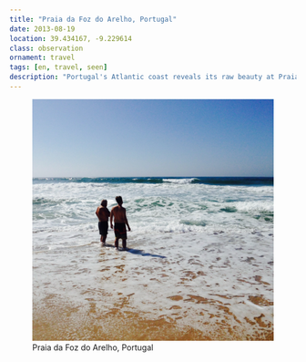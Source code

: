 ```yaml
---
title: "‎⁨Praia da Foz do Arelho⁩, Portugal"
date: 2013-08-19
location: 39.434167, -9.229614
class: observation
ornament: travel
tags: [en, travel, seen]
description: "Portugal's Atlantic coast reveals its raw beauty at Praia da Foz do Arelho, where ocean meets lagoon in a dramatic coastal convergence."
---
```


<figure>
  <img src="/assets/img/2013-08-19-praia-da-foz-do-arelho-portugal.jpeg" alt="‎⁨Praia da Foz do Arelho⁩, Portugal">
  <figcaption>‎⁨Praia da Foz do Arelho⁩, Portugal</figcaption>
</figure>
